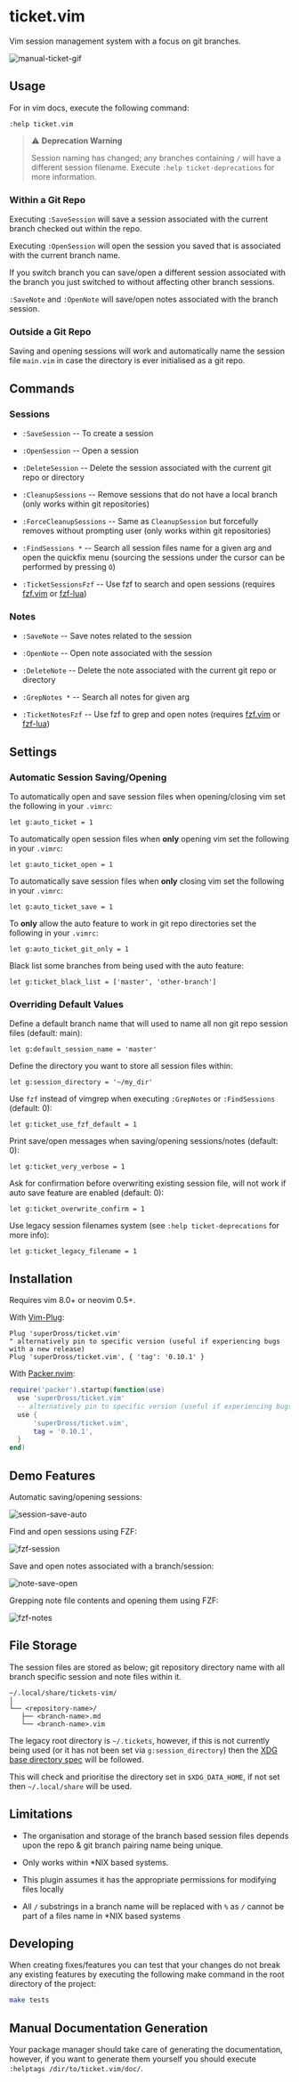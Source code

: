# ticket.vim

Vim session management system with a focus on git branches.

![manual-ticket-gif](https://user-images.githubusercontent.com/16519378/197326413-539badb9-e93f-49ad-a829-2c3d09e1f09d.gif)


## Usage

For in vim docs, execute the following command:

```vim
:help ticket.vim
```

<!-- TODO: remove or modify this after increasing to the next major version -->

> :warning: **Deprecation Warning**
>
> Session naming has changed; any branches containing `/` will have a different session
> filename. Execute `:help ticket-deprecations` for more information.


### Within a Git Repo

Executing `:SaveSession` will save a session associated with the current branch checked out within the repo.

Executing `:OpenSession` will open the session you saved that is associated with the current branch name.

If you switch branch you can save/open a different session associated with the branch you just switched to without affecting other branch sessions.

`:SaveNote` and `:OpenNote` will save/open notes associated with the branch session.

### Outside a Git Repo

Saving and opening sessions will work and automatically name the session file `main.vim` in case the directory is ever initialised as a git repo.


## Commands

### Sessions

- `:SaveSession` -- To create a session 

- `:OpenSession` -- Open a session

- `:DeleteSession` -- Delete the session associated with the current git repo or directory

- `:CleanupSessions` -- Remove sessions that do not have a local branch (only works within git repositories)

- `:ForceCleanupSessions` -- Same as `CleanupSession` but forcefully removes without prompting user (only works within git repositories)

- `:FindSessions *` -- Search all session files name for a given arg and open the quickfix menu (sourcing the sessions under the cursor can be performed by pressing `O`)

- `:TicketSessionsFzf` -- Use fzf to search and open sessions (requires [fzf.vim](https://github.com/junegunn/fzf.vim) or [fzf-lua](https://github.com/ibhagwan/fzf-lua))


### Notes

- `:SaveNote` -- Save notes related to the session

- `:OpenNote` -- Open note associated with the session

- `:DeleteNote` -- Delete the note associated with the current git repo or directory

- `:GrepNotes *` -- Search all notes for given arg

- `:TicketNotesFzf` -- Use fzf to grep  and open notes (requires [fzf.vim](https://github.com/junegunn/fzf.vim) or [fzf-lua](https://github.com/ibhagwan/fzf-lua))


## Settings

### Automatic Session Saving/Opening

To automatically open and save session files when opening/closing vim set the following in your `.vimrc`:

```vim
let g:auto_ticket = 1
```

To automatically open session files when **only** opening vim set the following in your `.vimrc`:

```vim
let g:auto_ticket_open = 1
```

To automatically save session files when **only** closing vim set the following in your `.vimrc`:

```vim
let g:auto_ticket_save = 1
```

To **only** allow the auto feature to work in git repo directories set the following in your `.vimrc`:

```vim
let g:auto_ticket_git_only = 1
```

Black list some branches from being used with the auto feature:

```vim
let g:ticket_black_list = ['master', 'other-branch']
```

### Overriding Default Values

Define a default branch name that will used to name all non git repo session files (default: main):

```vim
let g:default_session_name = 'master'
```

Define the directory you want to store all session files within:

```vim
let g:session_directory = '~/my_dir'
```

Use `fzf` instead of vimgrep when executing `:GrepNotes` or `:FindSessions` (default: 0):

```vim
let g:ticket_use_fzf_default = 1
```

Print save/open messages when saving/opening sessions/notes (default: 0):

```vim
let g:ticket_very_verbose = 1
```

Ask for confirmation before overwriting existing session file, will not work if auto save feature are enabled (default: 0):

```vim
let g:ticket_overwrite_confirm = 1
```

Use legacy session filenames system (see `:help ticket-deprecations` for more info):

```vim
let g:ticket_legacy_filename = 1
```

## Installation

Requires vim 8.0+ or neovim 0.5+.

With [Vim-Plug](https://github.com/junegunn/vim-plug):

```vim
Plug 'superDross/ticket.vim'
" alternatively pin to specific version (useful if experiencing bugs with a new release)
Plug 'superDross/ticket.vim', { 'tag': '0.10.1' }
```

With [Packer.nvim](https://github.com/wbthomason/packer.nvim):

```lua
require('packer').startup(function(use)
  use 'superDross/ticket.vim'
  -- alternatively pin to specific version (useful if experiencing bugs with a new release)
  use {
      'superDross/ticket.vim',
      tag = '0.10.1',
  }
end)
```

## Demo Features

Automatic saving/opening sessions:

![session-save-auto](https://user-images.githubusercontent.com/16519378/195995769-e3323079-c5f3-415e-9ed5-a582a9174625.gif)

Find and open sessions using FZF:

![fzf-session](https://user-images.githubusercontent.com/16519378/195995818-597233ee-b32e-4063-8a42-86d23fc86b79.gif)

Save and open notes associated with a branch/session:

![note-save-open](https://user-images.githubusercontent.com/16519378/195995824-bcfc1a5d-51ff-46a0-8976-27ef07bb1fd1.gif)

Grepping note file contents and opening them using FZF:

![fzf-notes](https://user-images.githubusercontent.com/16519378/195995834-b8101bf5-4929-4cdc-8cc1-5faf557e5712.gif)


## File Storage

The session files are stored as below; git repository directory name with all branch specific session and note files within it.

```
~/.local/share/tickets-vim/
│
└── <repository-name>/
   ├── <branch-name>.md
   └── <branch-name>.vim
```

The legacy root directory is `~/.tickets`, however, if this is not currently being used (or it has not been set via `g:session_directory`) then the [XDG base directory spec](https://specifications.freedesktop.org/basedir-spec/basedir-spec-latest.html) will be followed.

This will check and prioritise the directory set in `$XDG_DATA_HOME`, if not set then `~/.local/share` will be used.

## Limitations

- The organisation and storage of the branch based session files depends upon the repo & git branch pairing name being unique.

- Only works within \*NIX based systems.

- This plugin assumes it has the appropriate permissions for modifying files locally

- All `/` substrings in a branch name will be replaced with `%` as `/` cannot be part of a files name in *NIX based systems


## Developing

When creating fixes/features you can test that your changes do not break any existing features by executing the following make command in the root directory of the project:

```sh
make tests
```

## Manual Documentation Generation

Your package manager should take care of generating the documentation, however, if you want to generate them yourself you should execute `:helptags /dir/to/ticket.vim/doc/`.
